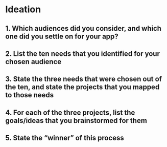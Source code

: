 # Ideation

## 1. Which audiences did you consider, and which one did you settle on for your app?

## 2. List the ten needs that you identified for your chosen audience
## 3. State the three needs that were chosen out of the ten, and state the projects that you mapped to those needs
## 4. For each of the three projects, list the goals/ideas that you brainstormed for them
## 5. State the “winner” of this process


